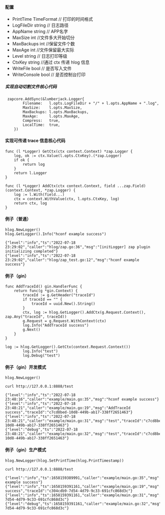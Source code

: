 

###   

#### 配置

- PrintTime TimeFormat // 打印的时间格式
- LogFileDir string // 日志路径
- AppName string // APP名字
- MaxSize int //文件多大开始切分
- MaxBackups int //保留文件个数
- MaxAge int //文件保留最大实际
- Level string // 日志打印等级
- CtxKey string //通过 ctx 传递 hlog 信息
- WriteFile bool // 是否写入文件
- WriteConsole bool // 是否控制台打印

##### 实现自动切割文件核心代码

```base
 zapcore.AddSync(&lumberjack.Logger{
		Filename:   l.opts.LogFileDir + "/" + l.opts.AppName + ".log",
		MaxSize:    l.opts.MaxSize,
		MaxBackups: l.opts.MaxBackups,
		MaxAge:     l.opts.MaxAge,
		Compress:   true,
		LocalTime:  true,
	})
```

#### 实现可传递 trace 信息核心代码

```base
func (l *Logger) GetCtx(ctx context.Context) *zap.Logger {
	log, ok := ctx.Value(l.opts.CtxKey).(*zap.Logger)
	if ok {
		return log
	}
	return l.Logger
}

func (l *Logger) AddCtx(ctx context.Context, field ...zap.Field) (context.Context, *zap.Logger) {
	log := l.With(field...)
	ctx = context.WithValue(ctx, l.opts.CtxKey, log)
	return ctx, log
}
```

#### 例子（普通）

```base
hlog.NewLogger()
hlog.GetLogger().Info("hconf example success")

{"level":"info","ts":"2022-07-18 23:29:02","caller":"hlog/zap.go:36","msg":"[initLogger] zap plugin initializing completed"}
{"level":"info","ts":"2022-07-18 23:29:02","caller":"hlog/zap_test.go:12","msg":"hconf example success"}

```

#### 例子（gin）

```base
func AddTraceId() gin.HandlerFunc {
	return func(g *gin.Context) {
		traceId := g.GetHeader("traceId")
		if traceId == "" {
			traceId = uuid.New().String()
		}
		ctx, log := hlog.GetLogger().AddCtx(g.Request.Context(), zap.Any("traceId", traceId))
		g.Request = g.Request.WithContext(ctx)
		log.Info("AddTraceId success")
		g.Next()
	}
}

log := hlog.GetLogger().GetCtx(context.Request.Context())
		log.Info("test")
		log.Debug("test")	
```

#### 例子（gin）开发模式

```base	
hlog.NewLogger()	

curl http://127.0.0.1:8888/test

{"level":"info","ts":"2022-07-18 23:48:16","caller":"example/main.go:35","msg":"hconf example success"}
{"level":"info","ts":"2022-07-18 23:48:21","caller":"example/main.go:19","msg":"AddTraceId success","traceId":"c7cd8bed-10d8-449b-ab17-338ff2651463"}
{"level":"info","ts":"2022-07-18 23:48:21","caller":"example/main.go:31","msg":"test","traceId":"c7cd8bed-10d8-449b-ab17-338ff2651463"}
{"level":"debug","ts":"2022-07-18 23:48:21","caller":"example/main.go:32","msg":"test","traceId":"c7cd8bed-10d8-449b-ab17-338ff2651463"}

```

#### 例子（gin）生产模式

```base
hlog.NewLogger(hlog.SetPrintTime(hlog.PrintTimestamp))

curl http://127.0.0.1:8888/test

{"level":"info","ts":1658159389991,"caller":"example/main.go:35","msg":"hconf example success"}
{"level":"info","ts":1658159391161,"caller":"example/main.go:19","msg":"AddTraceId success","traceId":"c304cdb9-7d54-4d79-9c33-691cfc868d3c"}
{"level":"info","ts":1658159391161,"caller":"example/main.go:31","msg":"test","traceId":"c304cdb9-7d54-4d79-9c33-691cfc868d3c"}
{"level":"debug","ts":1658159391161,"caller":"example/main.go:32","msg":"test","traceId":"c304cdb9-7d54-4d79-9c33-691cfc868d3c"}
```
